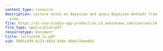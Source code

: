 ```yaml
---
content_type: resource
description: Lecture notes on Bayesian and quasi-Bayesian methods from a classical
  view.
file: https://ol-ocw-studio-app-production.s3.amazonaws.com/courses/14-385-nonlinear-econometric-analysis-fall-2007/5065c439b123602d916ed66e724ee841_lecture10_11.pdf
file_type: application/pdf
resourcetype: Document
title: lecture10_11.pdf
uid: 5065c439-b123-602d-916e-d66e724ee841
---
```

